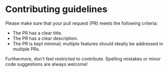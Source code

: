# Contributing guidelines

Please make sure that your pull request (PR) meets the following criteria:
- The PR has a clear title.
- The PR has a clear description.
- The PR is kept minimal; multiple features should ideally be addressed in multiple PRs.

Furthermore, don't feel restricted to contribute. Spelling mistakes or minor code suggestions are always welcome!
